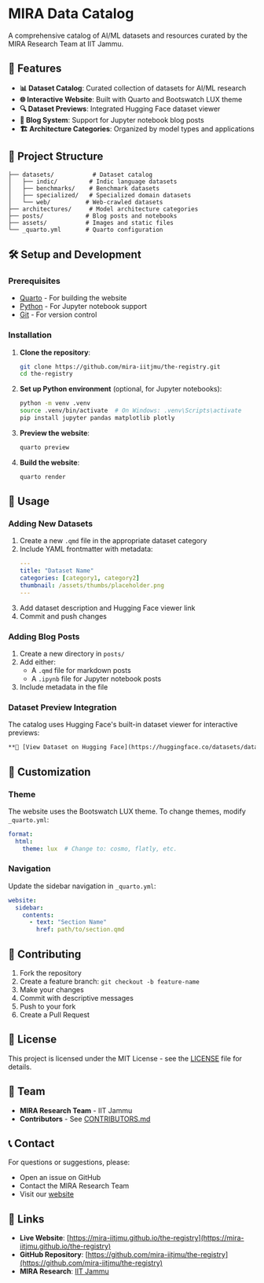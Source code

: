 # MIRA Data Catalog

A comprehensive catalog of AI/ML datasets and resources curated by the MIRA Research Team at IIT Jammu.

## 🚀 Features

- **📊 Dataset Catalog**: Curated collection of datasets for AI/ML research
- **🌐 Interactive Website**: Built with Quarto and Bootswatch LUX theme
- **🔍 Dataset Previews**: Integrated Hugging Face dataset viewer
- **📝 Blog System**: Support for Jupyter notebook blog posts
- **🏗️ Architecture Categories**: Organized by model types and applications

## 📁 Project Structure

```
├── datasets/           # Dataset catalog
│   ├── indic/         # Indic language datasets
│   ├── benchmarks/    # Benchmark datasets
│   ├── specialized/   # Specialized domain datasets
│   └── web/          # Web-crawled datasets
├── architectures/     # Model architecture categories
├── posts/            # Blog posts and notebooks
├── assets/           # Images and static files
└── _quarto.yml       # Quarto configuration
```

## 🛠️ Setup and Development

### Prerequisites

- [Quarto](https://quarto.org/) - For building the website
- [Python](https://python.org/) - For Jupyter notebook support
- [Git](https://git-scm.com/) - For version control

### Installation

1. **Clone the repository**:
   ```bash
   git clone https://github.com/mira-iitjmu/the-registry.git
   cd the-registry
   ```

2. **Set up Python environment** (optional, for Jupyter notebooks):
   ```bash
   python -m venv .venv
   source .venv/bin/activate  # On Windows: .venv\Scripts\activate
   pip install jupyter pandas matplotlib plotly
   ```

3. **Preview the website**:
   ```bash
   quarto preview
   ```

4. **Build the website**:
   ```bash
   quarto render
   ```

## 📖 Usage

### Adding New Datasets

1. Create a new `.qmd` file in the appropriate dataset category
2. Include YAML frontmatter with metadata:
   ```yaml
   ---
   title: "Dataset Name"
   categories: [category1, category2]
   thumbnail: /assets/thumbs/placeholder.png
   ---
   ```
3. Add dataset description and Hugging Face viewer link
4. Commit and push changes

### Adding Blog Posts

1. Create a new directory in `posts/`
2. Add either:
   - A `.qmd` file for markdown posts
   - A `.ipynb` file for Jupyter notebook posts
3. Include metadata in the file

### Dataset Preview Integration

The catalog uses Hugging Face's built-in dataset viewer for interactive previews:

```markdown
**🔗 [View Dataset on Hugging Face](https://huggingface.co/datasets/dataset-name)**
```

## 🎨 Customization

### Theme

The website uses the Bootswatch LUX theme. To change themes, modify `_quarto.yml`:

```yaml
format:
  html:
    theme: lux  # Change to: cosmo, flatly, etc.
```

### Navigation

Update the sidebar navigation in `_quarto.yml`:

```yaml
website:
  sidebar:
    contents:
      - text: "Section Name"
        href: path/to/section.qmd
```

## 🤝 Contributing

1. Fork the repository
2. Create a feature branch: `git checkout -b feature-name`
3. Make your changes
4. Commit with descriptive messages
5. Push to your fork
6. Create a Pull Request

## 📄 License

This project is licensed under the MIT License - see the [LICENSE](LICENSE) file for details.

## 👥 Team

- **MIRA Research Team** - IIT Jammu
- **Contributors** - See [CONTRIBUTORS.md](CONTRIBUTORS.md)

## 📞 Contact

For questions or suggestions, please:
- Open an issue on GitHub
- Contact the MIRA Research Team
- Visit our [website](https://mira-iitjmu.github.io/the-registry)

## 🔗 Links

- **Live Website**: [https://mira-iitjmu.github.io/the-registry](https://mira-iitjmu.github.io/the-registry)
- **GitHub Repository**: [https://github.com/mira-iitjmu/the-registry](https://github.com/mira-iitjmu/the-registry)
- **MIRA Research**: [IIT Jammu](https://iitjammu.ac.in/)
